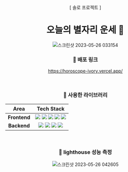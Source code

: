 
<div align =center>
  
[ 솔로 프로젝트 ]  
# 오늘의 별자리 운세 💫
  ![스크린샷 2023-05-26 033154](https://github.com/myungju030/horoscope/assets/96197310/04946846-b48e-43e2-87a4-c1568ab2cb0b)


### 📌 배포 링크

https://horoscope-ivory.vercel.app/



<br/>

### 📌 사용한 라이브러리

|     Area     |                                                                                                                                                                                                                                                                                                                                                                                                                                           Tech Stack                                                                                                                                                                                                                                                                                                                                                                                                                                            |
| :----------: | :---------------------------------------------------------------------------------------------------------------------------------------------------------------------------------------------------------------------------------------------------------------------------------------------------------------------------------------------------------------------------------------------------------------------------------------------------------------------------------------------------------------------------------------------------------------------------------------------------------------------------------------------------------------------------------------------------------------------------------------------------------------------------------------------------------------------------------------------------------------------------------------------: |
| **Frontend** | <img src="https://img.shields.io/badge/HTML-E34F26?style=for-the-badge&logo=HTML5&logoColor=white"> <img src="https://img.shields.io/badge/CSS-1572B6?style=for-the-badge&logo=CSS3&logoColor=white"> <img src="https://img.shields.io/badge/JavaScript-F7DF1E?style=for-the-badge&logo=JavaScript&logoColor=white">  <img src="https://img.shields.io/badge/Next.js-000000?style=for-the-badge&logo=Next.js&logoColor=white"> <img src="https://img.shields.io/badge/Axios-5A29E4?style=for-the-badge&logo=Axios&logoColor=white">
| **Backend** |  <img src="https://img.shields.io/badge/Node.js-339933?style=for-the-badge&logo=Node.js&logoColor=white"> <img src="https://img.shields.io/badge/Express-000000?style=for-the-badge&logo=Express&logoColor=white"> <img src="https://img.shields.io/badge/Nodemon-76D04B?style=for-the-badge&logo=Nodemon&logoColor=white">  <img src="https://img.shields.io/badge/Axios-5A29E4?style=for-the-badge&logo=Axios&logoColor=white">


<br/>

### 📌 lighthouse 성능 측정

![스크린샷 2023-05-26 042605](https://github.com/myungju030/horoscope/assets/96197310/85f88021-d353-49a1-be92-255878636394)
  
  </div>

